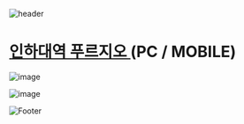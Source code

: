 ![header](https://capsule-render.vercel.app/api?type=wave&color=auto&height=150&section=header&text=2024.%2011.%2021%20-%2011.%2028&fontSize=60)

# <a href="https://xn--vk1bk6jxullgq4dhzf0xzetb.com/"> 인하대역 푸르지오 </a>(PC / MOBILE)

![image](https://github.com/user-attachments/assets/f9be9904-49cf-466b-aa2d-326bf240997c)

![image](https://github.com/user-attachments/assets/11b41adf-1cc3-4bae-a802-9069172d3d92)

![Footer](https://capsule-render.vercel.app/api?type=waving&color=auto&height=200&section=footer)







